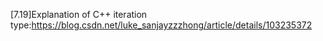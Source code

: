 [7.19]Explanation of C++ iteration type:https://blog.csdn.net/luke_sanjayzzzhong/article/details/103235372
